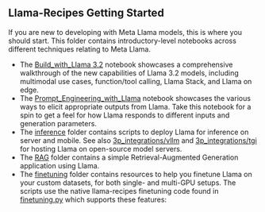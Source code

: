 ## Llama-Recipes Getting Started

If you are new to developing with Meta Llama models, this is where you should start. This folder contains introductory-level notebooks across different techniques relating to Meta Llama.

* The [Build_with_Llama 3.2](./build_with_Llama_3_2.ipynb) notebook showcases a comprehensive walkthrough of the new capabilities of Llama 3.2 models, including multimodal use cases, function/tool calling, Llama Stack, and Llama on edge.
* The [Prompt_Engineering_with_Llama](./Prompt_Engineering_with_Llama.ipynb) notebook showcases the various ways to elicit appropriate outputs from Llama. Take this notebook for a spin to get a feel for how Llama responds to different inputs and generation parameters.
* The [inference](./inference/) folder contains scripts to deploy Llama for inference on server and mobile. See also [3p_integrations/vllm](../3p-integrations/vllm/) and [3p_integrations/tgi](../3p-integrations/tgi/) for hosting Llama on open-source model servers.
* The [RAG](./RAG/) folder contains a simple Retrieval-Augmented Generation application using Llama.
* The [finetuning](./finetuning/) folder contains resources to help you finetune Llama on your custom datasets, for both single- and multi-GPU setups. The scripts use the native llama-recipes finetuning code found in [finetuning.py](../src/llama_recipes/finetuning.py) which supports these features:
